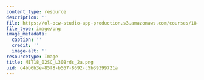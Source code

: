 ```yaml
---
content_type: resource
description: ''
file: https://ol-ocw-studio-app-production.s3.amazonaws.com/courses/18-02sc-multivariable-calculus-fall-2010/c4bb6b3e85f8b5678692c5b39399721a_MIT18_02SC_L30Brds_2a.png
file_type: image/png
image_metadata:
  caption: ''
  credit: ''
  image-alt: ''
resourcetype: Image
title: MIT18_02SC_L30Brds_2a.png
uid: c4bb6b3e-85f8-b567-8692-c5b39399721a
---
```

